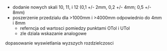 -  dodanie nowych skali 10, 11, i 12 (0,1 +/- 2mm, 0,2 +/- 4mm; 0,5 +/- 8mm)
- poszerzenie przedzialu dla >1000mm i >4000mm odpowiednio do 4mm i 8mm
	- referncja od wartosci pomiedzy punktami OTol i UTol
	- zle dziala wskazanie analogowe

dopasowanie wyswietlania wyzszych rozdzielczosci

